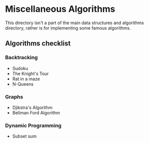 # Miscellaneous Algorithms

This directory isn't a part of the main data structures and algorithms directory, rather is for implementing some famous algorithms.

## Algorithms checklist

### Backtracking

- Sudoku
- The Knight's Tour
- Rat in a maze
- N-Queens

### Graphs

- Djikstra's Algorithm
- Bellman Ford Algorithm

### Dynamic Programming

- Subset sum
